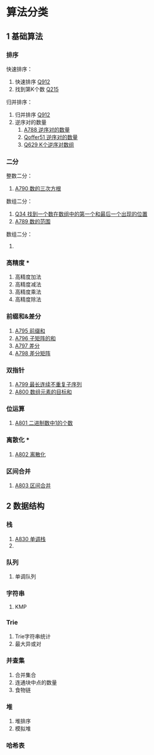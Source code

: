 # 算法分类

## 1 基础算法

### 排序

快速排序：

1. 快速排序 [Q912](https://leetcode-cn.com/problems/sort-an-array)
2. 找到第K个数 [Q215](https://leetcode-cn.com/problems/kth-largest-element-in-an-array)

归并排序：

1. 归并排序 [Q912](https://leetcode-cn.com/problems/sort-an-array)
2. 逆序对的数量
    1. [A788 逆序对的数量](https://www.acwing.com/problem/content/description/790/)
    2. [Qoffer51 逆序对的数量](https://leetcode-cn.com/problems/shu-zu-zhong-de-ni-xu-dui-lcof)
    3. [Q629 K个逆序对数组](https://leetcode-cn.com/problems/k-inverse-pairs-array/)

### 二分

整数二分：

1. [A790 数的三次方根](https://www.acwing.com/problem/content/description/792/)

数组二分：

1. [Q34 找到一个数在数组中的第一个和最后一个出现的位置](https://leetcode-cn.com/problems/find-first-and-last-position-of-element-in-sorted-array)
2. [A789 数的范围](https://www.acwing.com/problem/content/791/)

数组二分：

1.

### 高精度 *

1. 高精度加法
2. 高精度减法
3. 高精度乘法
4. 高精度除法

### 前缀和&差分

1. [A795 前缀和](https://www.acwing.com/problem/content/797/)
2. [A796 子矩阵的和](https://www.acwing.com/problem/content/798/)
3. [A797 差分](https://www.acwing.com/problem/content/description/799/)
4. [A798 差分矩阵](https://www.acwing.com/problem/content/800/)

### 双指针

1. [A799 最长连续不重复子序列](https://www.acwing.com/problem/content/801/)
2. [A800 数组元素的目标和](https://www.acwing.com/problem/content/802/)

### 位运算

1. [A801 二进制数中1的个数](https://www.acwing.com/problem/content/803/)

### 离散化 *

1. [A802 离散化](https://www.acwing.com/problem/content/description/804/)

### 区间合并

1. [A803 区间合并](https://www.acwing.com/problem/content/803/)



## 2 数据结构

### 栈

1. [A830 单调栈](https://www.acwing.com/problem/content/description/832/)
2. 

### 队列

1. 单调队列

### 字符串

1. KMP

### Trie

1. Trie字符串统计
2. 最大异或对

### 并查集

1. 合并集合
2. 连通块中点的数量
3. 食物链

### 堆

1. 堆排序
2. 模拟堆

### 哈希表






































